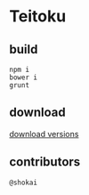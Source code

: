 # Teitoku

## build

```
npm i
bower i
grunt
```

## download

[download versions](http://geta6.net/teitoku)

## contributors

```
@shokai
```
